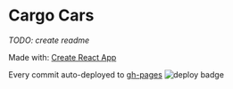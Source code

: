 # Cargo Cars

*TODO: create readme*

Made with: [Create React App](https://github.com/facebook/create-react-app)

Every commit auto-deployed to [gh-pages](https://mrbartusek.github.io/CargoCars/) ![deploy badge](https://github.com/MrBartusek/CargoCars/workflows/Deploy/badge.svg)